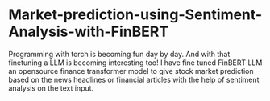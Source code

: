 # Market-prediction-using-Sentiment-Analysis-with-FinBERT
Programming with torch is becoming fun day by day. And with that finetuning a LLM is becoming interesting too! I have fine tuned FinBERT LLM an opensource finance transformer model to give stock market prediction based on the news headlines or financial articles with the help of sentiment analysis on the text input.
